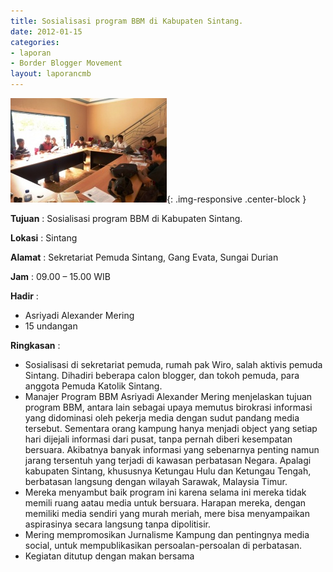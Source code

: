 ```yaml
---
title: Sosialisasi program BBM di Kabupaten Sintang.
date: 2012-01-15
categories:
- laporan
- Border Blogger Movement
layout: laporancmb
---
```


![250px-JANUARI_15_2012_SOSIALISASI_BBM_DI_SINTANG.JPG](/_uploads/250px-JANUARI_15_2012_SOSIALISASI_BBM_DI_SINTANG.JPG){: .img-responsive .center-block }

**Tujuan** :  Sosialisasi program BBM di Kabupaten Sintang. 

**Lokasi** :  Sintang 

**Alamat** :  Sekretariat Pemuda Sintang, Gang Evata, Sungai Durian 

**Jam** :  09.00 – 15.00 WIB 

**Hadir** :
* Asriyadi Alexander Mering
* 15 undangan

**Ringkasan** :
* Sosialisasi di sekretariat pemuda, rumah pak Wiro, salah   aktivis pemuda Sintang. Dihadiri beberapa calon blogger, dan tokoh  pemuda, para anggota  Pemuda Katolik Sintang.
* Manajer Program BBM Asriyadi Alexander Mering menjelaskan tujuan  program BBM, antara lain sebagai upaya memutus birokrasi informasi yang  didominasi oleh pekerja media dengan sudut pandang media tersebut.   Sementara orang kampung hanya menjadi object yang setiap hari dijejali  informasi dari pusat, tanpa pernah diberi kesempatan bersuara.   Akibatnya banyak  informasi yang sebenarnya penting namun jarang  tersentuh yang terjadi di kawasan perbatasan Negara.  Apalagi kabupaten  Sintang,  khususnya Ketungau Hulu dan Ketungau Tengah,  berbatasan  langsung dengan wilayah Sarawak, Malaysia Timur.
* Mereka menyambut baik program ini karena selama ini mereka tidak  memili ruang  aatau media untuk bersuara. Harapan mereka, dengan  memiliki media sendiri yang murah meriah, mere bisa menyampaikan  aspirasinya secara langsung tanpa dipolitisir.
* Mering mempromosikan Jurnalisme Kampung dan pentingnya media social, untuk  mempublikasikan  persoalan-persoalan di perbatasan.
* Kegiatan ditutup dengan makan bersama 


